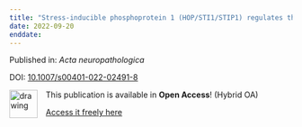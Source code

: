 ```yaml
---
title: "Stress-inducible phosphoprotein 1 (HOP/STI1/STIP1) regulates the accumulation and toxicity of α-synuclein in vivo."
date: 2022-09-20
enddate:
---
```


Published in: *Acta neuropathologica*

DOI: [10.1007/s00401-022-02491-8](https://doi.org/10.1007/s00401-022-02491-8)

<img src="https://upload.wikimedia.org/wikipedia/commons/thumb/7/77/Open_Access_logo_PLoS_transparent.svg/800px-Open_Access_logo_PLoS_transparent.svg.png" alt="drawing" width="50" align="left"/> &nbsp;&nbsp;&nbsp;This publication is available in **Open Access**! (Hybrid OA)

&nbsp;&nbsp;&nbsp;<a href="https://link.springer.com/content/pdf/10.1007/s00401-022-02491-8.pdf">Access it freely here</a>

